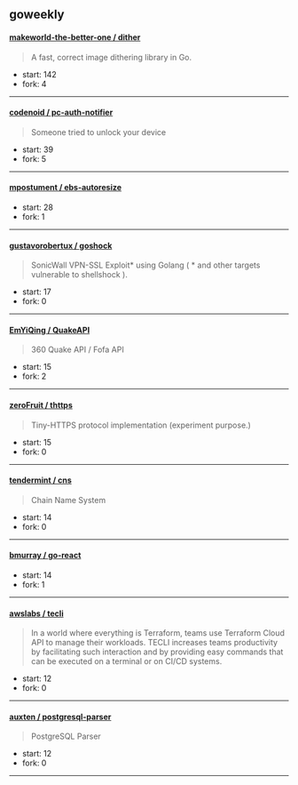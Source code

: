 ## goweekly

#### [makeworld-the-better-one / dither](https://github.com/makeworld-the-better-one/dither)

> A fast, correct image dithering library in Go.

+ start: 142
+ fork: 4

----


#### [codenoid / pc-auth-notifier](https://github.com/codenoid/pc-auth-notifier)

> Someone tried to unlock your device

+ start: 39
+ fork: 5

----


#### [mpostument / ebs-autoresize](https://github.com/mpostument/ebs-autoresize)

> 

+ start: 28
+ fork: 1

----


#### [gustavorobertux / goshock](https://github.com/gustavorobertux/goshock)

> SonicWall VPN-SSL Exploit* using Golang ( * and other targets vulnerable to shellshock ).

+ start: 17
+ fork: 0

----


#### [EmYiQing / QuakeAPI](https://github.com/EmYiQing/QuakeAPI)

> 360 Quake API / Fofa API

+ start: 15
+ fork: 2

----


#### [zeroFruit / thttps](https://github.com/zeroFruit/thttps)

> Tiny-HTTPS protocol implementation (experiment purpose.)

+ start: 15
+ fork: 0

----


#### [tendermint / cns](https://github.com/tendermint/cns)

> Chain Name System

+ start: 14
+ fork: 0

----


#### [bmurray / go-react](https://github.com/bmurray/go-react)

> 

+ start: 14
+ fork: 1

----


#### [awslabs / tecli](https://github.com/awslabs/tecli)

> In a world where everything is Terraform, teams use Terraform Cloud API to manage their workloads. TECLI increases teams productivity by facilitating such interaction and by providing easy commands that can be executed on a terminal or on CI/CD systems.

+ start: 12
+ fork: 0

----


#### [auxten / postgresql-parser](https://github.com/auxten/postgresql-parser)

> PostgreSQL Parser

+ start: 12
+ fork: 0

----

